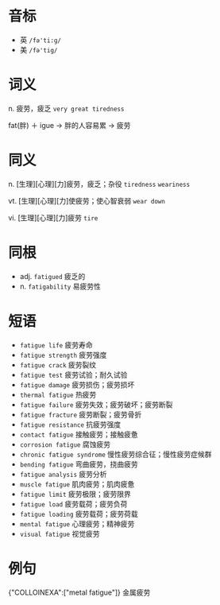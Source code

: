 # 音标

- 英 `/fə'ti:ɡ/`
- 美 `/fə'tig/`

# 词义

n. 疲劳，疲乏
`very great tiredness`



fat(胖) ＋ igue → 胖的人容易累 → 疲劳

# 同义

n. [生理][心理][力]疲劳，疲乏；杂役
`tiredness` `weariness`

vt. [生理][心理][力]使疲劳；使心智衰弱
`wear down`

vi. [生理][心理][力]疲劳
`tire`

# 同根

- adj. `fatigued` 疲乏的
- n. `fatigability` 易疲劳性

# 短语

- `fatigue life` 疲劳寿命
- `fatigue strength` 疲劳强度
- `fatigue crack` 疲劳裂纹
- `fatigue test` 疲劳试验；耐久试验
- `fatigue damage` 疲劳损伤；疲劳损坏
- `thermal fatigue` 热疲劳
- `fatigue failure` 疲劳失效；疲劳破坏；疲劳断裂
- `fatigue fracture` 疲劳断裂；疲劳骨折
- `fatigue resistance` 抗疲劳强度
- `contact fatigue` 接触疲劳；接触疲惫
- `corrosion fatigue` 腐蚀疲劳
- `chronic fatigue syndrome` 慢性疲劳综合征；慢性疲劳症候群
- `bending fatigue` 弯曲疲劳，挠曲疲劳
- `fatigue analysis` 疲劳分析
- `muscle fatigue` 肌肉疲劳；肌肉疲惫
- `fatigue limit` 疲劳极限；疲劳限界
- `fatigue load` 疲劳载荷；疲劳负荷
- `fatigue loading` 疲劳载荷；疲劳荷载
- `mental fatigue` 心理疲劳；精神疲劳
- `visual fatigue` 视觉疲劳

# 例句

{"COLLOINEXA":["metal fatigue"]}
金属疲劳


